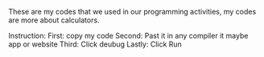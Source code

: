 These are my codes that we used in our programming activities, my codes are more about calculators.

Instruction:
First: copy my code
Second: Past it in any compiler it maybe app or website
Third: Click deubug
Lastly: Click Run

